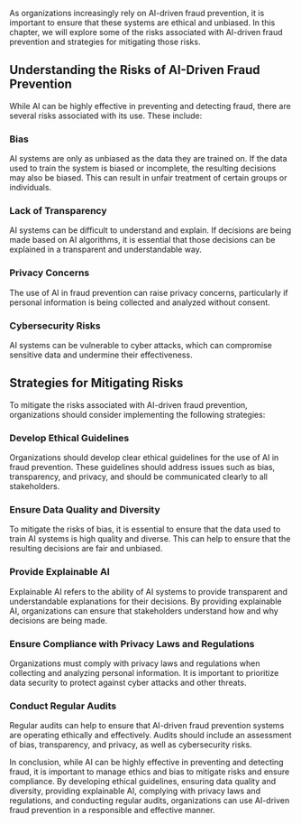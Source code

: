 
As organizations increasingly rely on AI-driven fraud prevention, it is important to ensure that these systems are ethical and unbiased. In this chapter, we will explore some of the risks associated with AI-driven fraud prevention and strategies for mitigating those risks.

Understanding the Risks of AI-Driven Fraud Prevention
-----------------------------------------------------

While AI can be highly effective in preventing and detecting fraud, there are several risks associated with its use. These include:

### Bias

AI systems are only as unbiased as the data they are trained on. If the data used to train the system is biased or incomplete, the resulting decisions may also be biased. This can result in unfair treatment of certain groups or individuals.

### Lack of Transparency

AI systems can be difficult to understand and explain. If decisions are being made based on AI algorithms, it is essential that those decisions can be explained in a transparent and understandable way.

### Privacy Concerns

The use of AI in fraud prevention can raise privacy concerns, particularly if personal information is being collected and analyzed without consent.

### Cybersecurity Risks

AI systems can be vulnerable to cyber attacks, which can compromise sensitive data and undermine their effectiveness.

Strategies for Mitigating Risks
-------------------------------

To mitigate the risks associated with AI-driven fraud prevention, organizations should consider implementing the following strategies:

### Develop Ethical Guidelines

Organizations should develop clear ethical guidelines for the use of AI in fraud prevention. These guidelines should address issues such as bias, transparency, and privacy, and should be communicated clearly to all stakeholders.

### Ensure Data Quality and Diversity

To mitigate the risks of bias, it is essential to ensure that the data used to train AI systems is high quality and diverse. This can help to ensure that the resulting decisions are fair and unbiased.

### Provide Explainable AI

Explainable AI refers to the ability of AI systems to provide transparent and understandable explanations for their decisions. By providing explainable AI, organizations can ensure that stakeholders understand how and why decisions are being made.

### Ensure Compliance with Privacy Laws and Regulations

Organizations must comply with privacy laws and regulations when collecting and analyzing personal information. It is important to prioritize data security to protect against cyber attacks and other threats.

### Conduct Regular Audits

Regular audits can help to ensure that AI-driven fraud prevention systems are operating ethically and effectively. Audits should include an assessment of bias, transparency, and privacy, as well as cybersecurity risks.

In conclusion, while AI can be highly effective in preventing and detecting fraud, it is important to manage ethics and bias to mitigate risks and ensure compliance. By developing ethical guidelines, ensuring data quality and diversity, providing explainable AI, complying with privacy laws and regulations, and conducting regular audits, organizations can use AI-driven fraud prevention in a responsible and effective manner.

